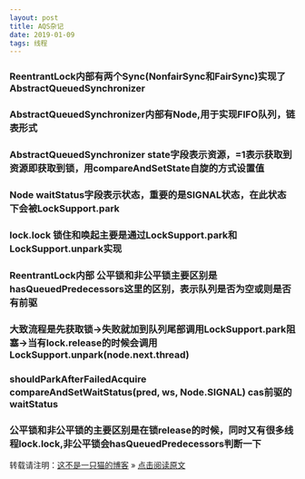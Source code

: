 ```yaml
---
layout: post
title: AQS杂记  
date: 2019-01-09  
tags: 线程
---
```


### ReentrantLock内部有两个Sync(NonfairSync和FairSync)实现了AbstractQueuedSynchronizer

### AbstractQueuedSynchronizer内部有Node,用于实现FIFO队列，链表形式

### AbstractQueuedSynchronizer state字段表示资源，=1表示获取到资源即获取到锁，用compareAndSetState自旋的方式设置值

### Node waitStatus字段表示状态，重要的是SIGNAL状态，在此状态下会被LockSupport.park

### lock.lock 锁住和唤起主要是通过LockSupport.park和LockSupport.unpark实现

### ReentrantLock内部 公平锁和非公平锁主要区别是hasQueuedPredecessors这里的区别，表示队列是否为空或则是否有前驱

### 大致流程是先获取锁->失败就加到队列尾部调用LockSupport.park阻塞->当有lock.release的时候会调用LockSupport.unpark(node.next.thread)

### shouldParkAfterFailedAcquire compareAndSetWaitStatus(pred, ws, Node.SIGNAL) cas前驱的waitStatus

### 公平锁和非公平锁的主要区别是在锁release的时候，同时又有很多线程lock.lock,非公平锁会hasQueuedPredecessors判断一下


转载请注明：[这不是一只猫的博客](http://1024.notacat.cn) » [点击阅读原文](http://1024.notacat.cn/2019/01/AQS%E6%9D%82%E8%AE%B0/)


